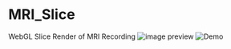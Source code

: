 # MRI_Slice
WebGL Slice Render of MRI Recording
![image preview](https://github.com/RaduCiucu/mrislice/blob/master/g498.png)
![Demo](https://raduciucu.github.io/mrislice)
